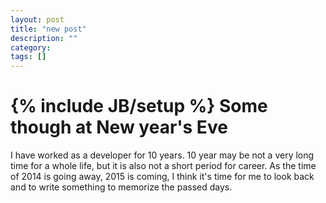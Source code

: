 ```yaml
---
layout: post
title: "new post"
description: ""
category: 
tags: []
---
```

{% include JB/setup %}
Some though at New year's Eve
==================

I have worked as a developer for 10 years. 10 year may be not a very long time for a whole life, but it is also not a short period for career. As the time of 2014 is going away, 2015 is coming, I think it's time for me to look back and to write something to memorize the passed days.





